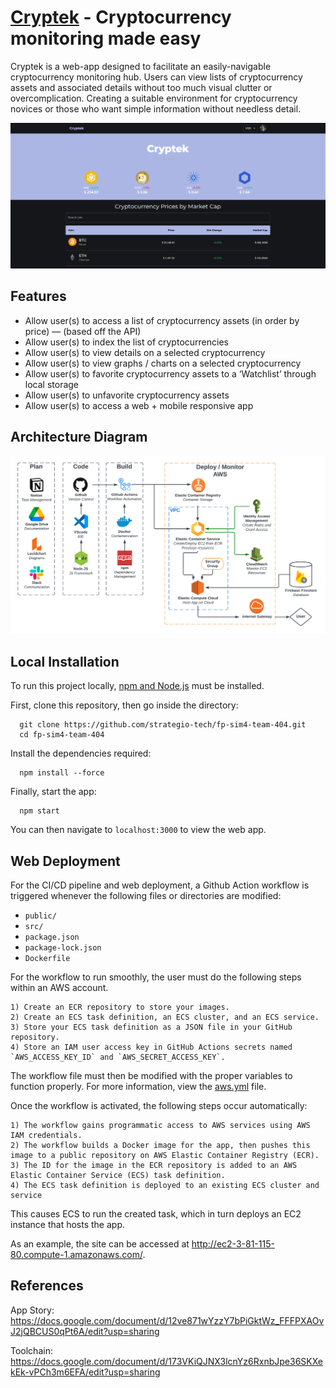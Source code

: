 # [Cryptek](http://ec2-3-81-115-80.compute-1.amazonaws.com/) - Cryptocurrency monitoring made easy

<p>Cryptek is a web-app designed to facilitate an easily-navigable cryptocurrency monitoring hub. Users can view lists of cryptocurrency assets and associated details without too much visual clutter or overcomplication. Creating a suitable environment for cryptocurrency novices or those who want simple information without needless detail.</p>

![Front Page](Diagrams/Cryptek-front-page.png "Front Page")

## Features

- Allow user(s) to access a list of cryptocurrency assets (in order by price) — (based off the API)
- Allow user(s) to index the list of cryptocurrencies
- Allow user(s) to view details on a selected cryptocurrency
- Allow user(s) to view graphs / charts on a selected cryptocurrency
- Allow user(s) to favorite cryptocurrency assets to a ‘Watchlist’ through local storage
- Allow user(s) to unfavorite cryptocurrency assets
- Allow user(s) to access a web + mobile responsive app

## Architecture Diagram

![Architecture Diagram](Diagrams/Cryptek-Architecture-Diagram.png "Architecture Diagram")

## Local Installation

To run this project locally, [npm and Node.js](https://docs.npmjs.com/downloading-and-installing-node-js-and-npm#using-a-node-installer-to-install-node-js-and-npm) must be installed. 

First, clone this repository, then go inside the directory:
```
  git clone https://github.com/strategio-tech/fp-sim4-team-404.git
  cd fp-sim4-team-404
```

Install the dependencies required:
```
  npm install --force
```

Finally, start the app:
```
  npm start
```



You can then navigate to `localhost:3000` to view the web app.

## Web Deployment

For the CI/CD pipeline and web deployment, a Github Action workflow is triggered whenever the following files or directories are modified:

- `public/`
- `src/`
- `package.json`
- `package-lock.json`
- `Dockerfile`

For the workflow to run smoothly, the user must do the following steps within an AWS account.
```
1) Create an ECR repository to store your images.
2) Create an ECS task definition, an ECS cluster, and an ECS service.
3) Store your ECS task definition as a JSON file in your GitHub repository.
4) Store an IAM user access key in GitHub Actions secrets named `AWS_ACCESS_KEY_ID` and `AWS_SECRET_ACCESS_KEY`.
```

The workflow file must then be modified with the proper variables to function properly. For more information, view the [aws.yml](.github/workflows/aws.yml) file.

Once the workflow is activated, the following steps occur automatically:
```
1) The workflow gains programmatic access to AWS services using AWS IAM credentials.
2) The workflow builds a Docker image for the app, then pushes this image to a public repository on AWS Elastic Container Registry (ECR).
3) The ID for the image in the ECR repository is added to an AWS Elastic Container Service (ECS) task definition.
4) The ECS task definition is deployed to an existing ECS cluster and service
```
This causes ECS to run the created task, which in turn deploys an EC2 instance that hosts the app.

As an example, the site can be accessed at http://ec2-3-81-115-80.compute-1.amazonaws.com/.

## References
App Story: https://docs.google.com/document/d/12ve871wYzzY7bPiGktWz_FFFPXAOvJ2jQBCUS0qPt6A/edit?usp=sharing

Toolchain: https://docs.google.com/document/d/173VKiQJNX3lcnYz6RxnbJpe36SKXekEk-vPCh3m6EFA/edit?usp=sharing
